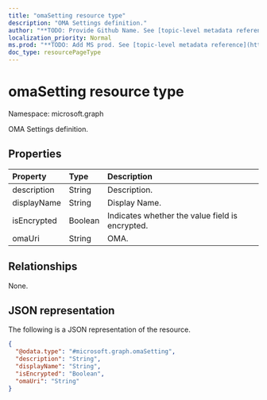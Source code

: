 ```yaml
---
title: "omaSetting resource type"
description: "OMA Settings definition."
author: "**TODO: Provide Github Name. See [topic-level metadata reference](https://msgo.azurewebsites.net/add/document/guidelines/metadata.html#topic-level-metadata)**"
localization_priority: Normal
ms.prod: "**TODO: Add MS prod. See [topic-level metadata reference](https://msgo.azurewebsites.net/add/document/guidelines/metadata.html#topic-level-metadata)**"
doc_type: resourcePageType
---
```


# omaSetting resource type

Namespace: microsoft.graph



OMA Settings definition.

## Properties
|Property|Type|Description|
|:---|:---|:---|
|description|String|Description.|
|displayName|String|Display Name.|
|isEncrypted|Boolean|Indicates whether the value field is encrypted.|
|omaUri|String|OMA.|

## Relationships
None.

## JSON representation
The following is a JSON representation of the resource.
<!-- {
  "blockType": "resource",
  "@odata.type": "microsoft.graph.omaSetting"
}
-->
``` json
{
  "@odata.type": "#microsoft.graph.omaSetting",
  "description": "String",
  "displayName": "String",
  "isEncrypted": "Boolean",
  "omaUri": "String"
}
```

